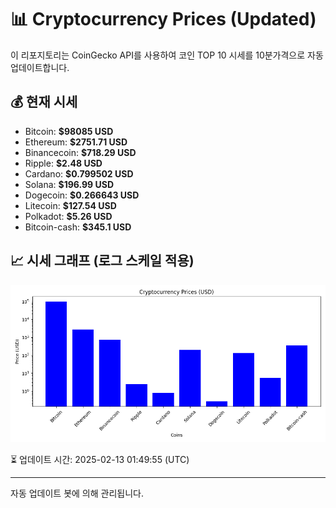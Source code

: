 
# 📊 Cryptocurrency Prices (Updated)

이 리포지토리는 CoinGecko API를 사용하여 코인 TOP 10 시세를 10분가격으로 자동 업데이트합니다.

## 💰 현재 시세
- Bitcoin: **$98085 USD**
- Ethereum: **$2751.71 USD**
- Binancecoin: **$718.29 USD**
- Ripple: **$2.48 USD**
- Cardano: **$0.799502 USD**
- Solana: **$196.99 USD**
- Dogecoin: **$0.266643 USD**
- Litecoin: **$127.54 USD**
- Polkadot: **$5.26 USD**
- Bitcoin-cash: **$345.1 USD**

## 📈 시세 그래프 (로그 스케일 적용)
![Crypto Prices](crypto_prices.png)

⏳ 업데이트 시간: 2025-02-13 01:49:55 (UTC)

---
자동 업데이트 봇에 의해 관리됩니다.

